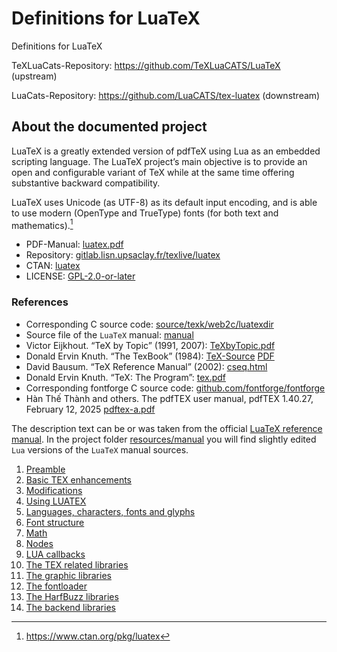 # Definitions for LuaTeX

Definitions for LuaTeX

TeXLuaCats-Repository: https://github.com/TeXLuaCATS/LuaTeX (upstream)

LuaCats-Repository: https://github.com/LuaCATS/tex-luatex (downstream)

## About the documented project

LuaTeX is a greatly extended version of pdfTeX using Lua as an embedded
scripting language. The LuaTeX project’s main objective is to provide an
open and configurable variant of TeX while at the same time offering
substantive backward compatibility.

LuaTeX uses Unicode (as UTF-8) as its default input encoding, and is
able to use modern (OpenType and TrueType) fonts (for both text and
mathematics).[^ctan]

[^ctan]: https://www.ctan.org/pkg/luatex

* PDF-Manual: [luatex.pdf](http://mirrors.ctan.org/systems/doc/luatex/luatex.pdf)
* Repository: [gitlab.lisn.upsaclay.fr/texlive/luatex](https://gitlab.lisn.upsaclay.fr/texlive/luatex/)
* CTAN: [luatex](https://www.ctan.org/pkg/luatex)
* LICENSE: [GPL-2.0-or-later](https://gitlab.lisn.upsaclay.fr/texlive/luatex/-/blob/master/COPYING)

### References

* Corresponding C source code: [source/texk/web2c/luatexdir](https://gitlab.lisn.upsaclay.fr/texlive/luatex/-/tree/master/source/texk/web2c/luatexdir)
* Source file of the `LuaTeX` manual: [manual](https://gitlab.lisn.upsaclay.fr/texlive/luatex/-/tree/master/manual)
* Victor Eijkhout. “TeX by Topic” (1991, 2007): [TeXbyTopic.pdf](http://mirrors.ctan.org/info/texbytopic/TeXbyTopic.pdf)
* Donald Ervin Knuth. “The TexBook” (1984): [TeX-Source](https://ctan.org/tex-archive/systems/knuth/dist/tex/texbook.tex) [PDF](https://visualmatheditor.equatheque.net/doc/texbook.pdf)
* David Bausum. “TeX Reference Manual” (2002): [cseq.html](https://www.tug.org/utilities/plain/cseq.html)
* Donald Ervin Knuth. “TeX: The Program”: [tex.pdf](https://mirrors.ctan.org/info/knuth-pdf/tex/tex.pdf)
* Corresponding fontforge C source code: [github.com/fontforge/fontforge](https://github.com/fontforge/fontforge)
* Hàn Thế  Thành and others. The pdfTEX user manual, pdfTEX 1.40.27, February 12, 2025 [pdftex-a.pdf](http://mirrors.ctan.org/systems/doc/pdftex/manual/pdftex-a.pdf)

The description text can be or was taken from the official [LuaTeX
reference manual](https://gitlab.lisn.upsaclay.fr/texlive/luatex/-/tree/master/manual).
In the project folder
[resources/manual](https://github.com/TeXLuaCATS/LuaTeX/blob/main/resources/manual)
you will find slightly edited `Lua` versions of the `LuaTeX` manual
sources.

1.  [Preamble](https://github.com/TeXLuaCATS/LuaTeX/blob/main/resources/manual/01_preamble.tex.lua)
2.  [Basic TEX enhancements](https://github.com/TeXLuaCATS/LuaTeX/blob/main/resources/manual/02_enhancements.tex.lua)
3.  [Modifications](https://github.com/TeXLuaCATS/LuaTeX/blob/main/resources/manual/03_modifications.tex.lua)
4.  [Using LUATEX](https://github.com/TeXLuaCATS/LuaTeX/blob/main/resources/manual/04_lua.tex.lua)
5.  [Languages, characters, fonts and glyphs](https://github.com/TeXLuaCATS/LuaTeX/blob/main/resources/manual/05_languages.tex.lua)
6.  [Font structure](https://github.com/TeXLuaCATS/LuaTeX/blob/main/resources/manual/06_fonts.tex.lua)
7.  [Math](https://github.com/TeXLuaCATS/LuaTeX/blob/main/resources/manual/07_math.tex.lua)
8.  [Nodes](https://github.com/TeXLuaCATS/LuaTeX/blob/main/resources/manual/08_nodes.tex.lua)
9.  [LUA callbacks](https://github.com/TeXLuaCATS/LuaTeX/blob/main/resources/manual/09_callbacks.tex.lua)
10. [The TEX related libraries](https://github.com/TeXLuaCATS/LuaTeX/blob/main/resources/manual/10_tex.tex.lua)
11. [The graphic libraries](https://github.com/TeXLuaCATS/LuaTeX/blob/main/resources/manual/11_graphics.tex.lua)
12. [The fontloader](https://github.com/TeXLuaCATS/LuaTeX/blob/main/resources/manual/12_fontloader.tex.lua)
13. [The HarfBuzz libraries](https://github.com/TeXLuaCATS/LuaTeX/blob/main/resources/manual/13_harfbuzz.tex.lua)
14. [The backend libraries](https://github.com/TeXLuaCATS/LuaTeX/blob/main/resources/manual/14_backend.tex.lua)
